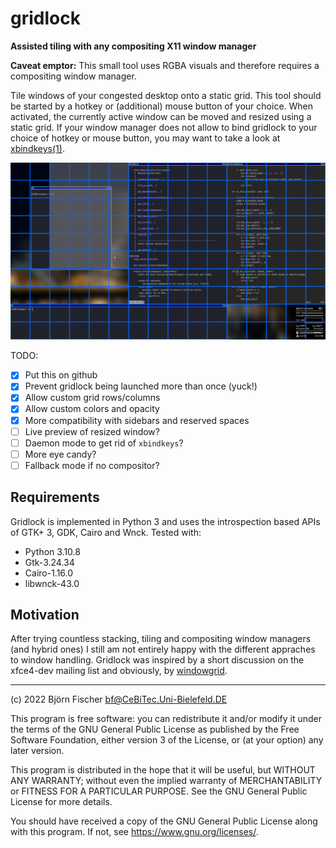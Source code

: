 # gridlock

**Assisted tiling with any compositing X11 window manager**

**Caveat emptor:** This small tool uses RGBA visuals and therefore requires a
               compositing window manager.

Tile windows of your congested desktop onto a static grid. This tool should
be started by a hotkey or (additional) mouse button of your choice. When
activated, the currently active window can be moved and resized using a static
grid. If your window manager does not allow to bind gridlock to your choice of
hotkey or mouse button, you may want to take a look at
[xbindkeys(1)](https://www.nongnu.org/xbindkeys/).

![Gridlock Screenshot](screenshot.png?raw=true)

TODO:
- [X] Put this on github
- [X] Prevent gridlock being launched more than once (yuck!)
- [X] Allow custom grid rows/columns
- [X] Allow custom colors and opacity
- [X] More compatibility with sidebars and reserved spaces
- [ ] Live preview of resized window?
- [ ] Daemon mode to get rid of `xbindkeys`?
- [ ] More eye candy?
- [ ] Fallback mode if no compositor?

## Requirements

Gridlock is implemented in Python 3 and uses the introspection based APIs of
GTK+ 3, GDK, Cairo and Wnck. Tested with:
- Python 3.10.8
- Gtk-3.24.34
- Cairo-1.16.0
- libwnck-43.0

## Motivation

After trying countless stacking, tiling and compositing window managers
(and hybrid ones) I still am not entirely happy with the different
appraches to window handling. Gridlock was inspired by a short discussion
on the xfce4-dev mailing list and obviously, by [windowgrid](http://windowgrid.net/).

---

(c) 2022 Björn Fischer <bf@CeBiTec.Uni-Bielefeld.DE>

This program is free software: you can redistribute it and/or modify it
under the terms of the GNU General Public License as published by the
Free Software Foundation, either version 3 of the License, or (at your
option) any later version.

This program is distributed in the hope that it will be useful,
but WITHOUT ANY WARRANTY; without even the implied warranty of
MERCHANTABILITY or FITNESS FOR A PARTICULAR PURPOSE. See the GNU General
Public License for more details.

You should have received a copy of the GNU General Public License along
with this program. If not, see <https://www.gnu.org/licenses/>.
